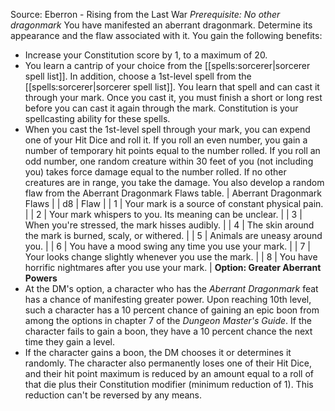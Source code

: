 Source: Eberron - Rising from the Last War
*Prerequisite: No other dragonmark*
You have manifested an aberrant dragonmark. Determine its appearance and the flaw associated with it. You gain the following benefits:
* Increase your Constitution score by 1, to a maximum of 20.
* You learn a cantrip of your choice from the [[spells:sorcerer|sorcerer spell list]]. In addition, choose a 1st-level spell from the [[spells:sorcerer|sorcerer spell list]]. You learn that spell and can cast it through your mark. Once you cast it, you must finish a short or long rest before you can cast it again through the mark. Constitution is your spellcasting ability for these spells.
* When you cast the 1st-level spell through your mark, you can expend one of your Hit Dice and roll it. If you roll an even number, you gain a number of temporary hit points equal to the number rolled. If you roll an odd number, one random creature within 30 feet of you (not including you) takes force damage equal to the number rolled. If no other creatures are in range, you take the damage.
You also develop a random flaw from the Aberrant Dragonmark Flaws table.
| Aberrant Dragonmark Flaws |
| d8 | Flaw |
| 1 | Your mark is a source of constant physical pain. |
| 2 | Your mark whispers to you. Its meaning can be unclear. |
| 3 | When you're stressed, the mark hisses audibly. |
| 4 | The skin around the mark is burned, scaly, or withered. |
| 5 | Animals are uneasy around you. |
| 6 | You have a mood swing any time you use your mark. |
| 7 | Your looks change slightly whenever you use the mark. |
| 8 | You have horrific nightmares after you use your mark. |
**Option: Greater Aberrant Powers**
* At the DM's option, a character who has the *Aberrant Dragonmark* feat has a chance of manifesting greater power. Upon reaching 10th level, such a character has a 10 percent chance of gaining an epic boon from among the options in chapter 7 of the *Dungeon Master's Guide*. If the character fails to gain a boon, they have a 10 percent chance the next time they gain a level.
* If the character gains a boon, the DM chooses it or determines it randomly. The character also permanently loses one of their Hit Dice, and their hit point maximum is reduced by an amount equal to a roll of that die plus their Constitution modifier (minimum reduction of 1). This reduction can't be reversed by any means.
